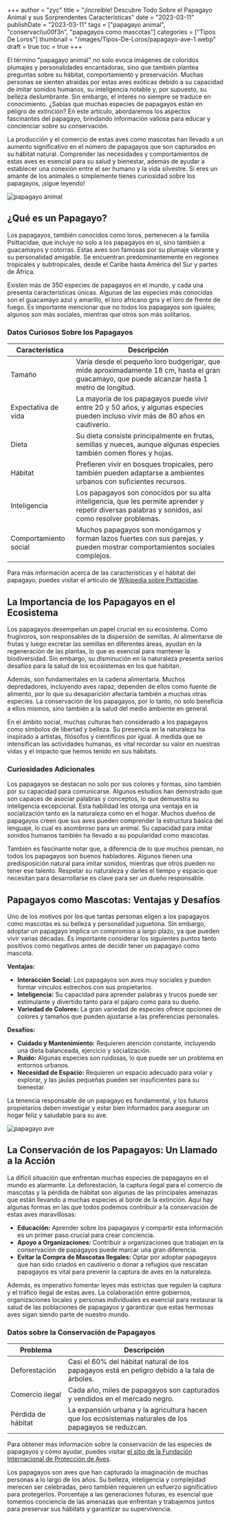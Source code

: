 +++
author = "zyc"
title = "¡Increíble! Descubre Todo Sobre el Papagayo Animal y sus Sorprendentes Características"
date = "2023-03-11"
publishDate = "2023-03-11"
tags = ["papagayo animal", "conservaci\u00f3n", "papagayos como mascotas"]
categories = ["Tipos De Loros"]
thumbnail = "/images/Tipos-De-Loros/papagayo-ave-1.webp"
draft = true
toc = true
+++


El término "papagayo animal" no solo evoca imágenes de coloridos plumajes y personalidades encantadoras, sino que también plantea preguntas sobre su hábitat, comportamiento y preservación. Muchas personas se sienten atraídas por estas aves exóticas debido a su capacidad de imitar sonidos humanos, su inteligencia notable y, por supuesto, su belleza deslumbrante. Sin embargo, el interés no siempre se traduce en conocimiento. ¿Sabías que muchas especies de papagayos están en peligro de extinción? En este artículo, abordaremos los aspectos fascinantes del papagayo, brindando información valiosa para educar y concienciar sobre su conservación. 

La producción y el comercio de estas aves como mascotas han llevado a un aumento significativo en el número de papagayos que son capturados en su hábitat natural. Comprender las necesidades y comportamientos de estas aves es esencial para su salud y bienestar, además de ayudar a establecer una conexión entre el ser humano y la vida silvestre. Si eres un amante de los animales o simplemente tienes curiosidad sobre los papagayos, ¡sigue leyendo! 

![papagayo animal](/images/Tipos-De-Loros/papagayo-animal-1.webp)

## ¿Qué es un Papagayo?

Los papagayos, también conocidos como loros, pertenecen a la familia Psittacidae, que incluye no solo a los papagayos en sí, sino también a guacamayos y cotorras. Estas aves son famosas por su plumaje vibrante y su personalidad amigable. Se encuentran predominantemente en regiones tropicales y subtropicales, desde el Caribe hasta América del Sur y partes de África.

Existen más de 350 especies de papagayos en el mundo, y cada una presenta características únicas. Algunas de las especies más conocidas son el guacamayo azul y amarillo, el loro africano gris y el loro de frente de fuego. Es importante mencionar que no todos los papagayos son iguales; algunos son más sociales, mientras que otros son más solitarios. 

### Datos Curiosos Sobre los Papagayos

| Característica        | Descripción                                                                                                                                          |
|-----------------------|-----------------------------------------------------------------------------------------------------------------------------------------------------|
| Tamaño                | Varía desde el pequeño loro budgerigar, que mide aproximadamente 18 cm, hasta el gran guacamayo, que puede alcanzar hasta 1 metro de longitud.    |
| Expectativa de vida   | La mayoría de los papagayos puede vivir entre 20 y 50 años, y algunas especies pueden incluso vivir más de 80 años en cautiverio.                 |
| Dieta                 | Su dieta consiste principalmente en frutas, semillas y nueces, aunque algunas especies también comen flores y hojas.                                |
| Hábitat               | Prefieren vivir en bosques tropicales, pero también pueden adaptarse a ambientes urbanos con suficientes recursos.                                  |
| Inteligencia          | Los papagayos son conocidos por su alta inteligencia, que les permite aprender y repetir diversas palabras y sonidos, así como resolver problemas.  |
| Comportamiento social  | Muchos papagayos son monógamos y forman lazos fuertes con sus parejas, y pueden mostrar comportamientos sociales complejos.                          |

Para más información acerca de las características y el hábitat del papagayo, puedes visitar el artículo de [Wikipedia sobre Psittacidae](https://es.m.wikipedia.org/wiki/Psittacidae).

## La Importancia de los Papagayos en el Ecosistema

Los papagayos desempeñan un papel crucial en su ecosistema. Como frugívoros, son responsables de la dispersión de semillas. Al alimentarse de frutas y luego excretar las semillas en diferentes áreas, ayudan en la regeneración de las plantas, lo que es esencial para mantener la biodiversidad. Sin embargo, su disminución en la naturaleza presenta serios desafíos para la salud de los ecosistemas en los que habitan.

Además, son fundamentales en la cadena alimentaria. Muchos depredadores, incluyendo aves rapaz, dependen de ellos como fuente de alimento, por lo que su desaparición afectaría también a muchas otras especies. La conservación de los papagayos, por lo tanto, no solo beneficia a ellos mismos, sino también a la salud del medio ambiente en general.

En el ámbito social, muchas culturas han considerado a los papagayos como símbolos de libertad y belleza. Su presencia en la naturaleza ha inspirado a artistas, filósofos y científicos por igual. A medida que se intensifican las actividades humanas, es vital recordar su valor en nuestras vidas y el impacto que hemos tenido en sus hábitats. 

### Curiosidades Adicionales

Los papagayos se destacan no solo por sus colores y formas, sino también por su capacidad para comunicarse. Algunos estudios han demostrado que son capaces de asociar palabras y conceptos, lo que demuestra su inteligencia excepcional. Esta habilidad les otorga una ventaja en la socialización tanto en la naturaleza como en el hogar. Muchos dueños de papagayos creen que sus aves pueden comprender la estructura básica del lenguaje, lo cual es asombroso para un animal. Su capacidad para imitar sonidos humanos también ha llevado a su popularidad como mascotas.

También es fascinante notar que, a diferencia de lo que muchos piensan, no todos los papagayos son buenos habladores. Algunos tienen una predisposición natural para imitar sonidos, mientras que otros pueden no tener ese talento. Respetar su naturaleza y darles el tiempo y espacio que necesitan para desarrollarse es clave para ser un dueño responsable.

## Papagayos como Mascotas: Ventajas y Desafíos

Uno de los motivos por los que tantas personas eligen a los papagayos como mascotas es su belleza y personalidad juguetona. Sin embargo, adoptar un papagayo implica un compromiso a largo plazo, ya que pueden vivir varias décadas. Es importante considerar los siguientes puntos tanto positivos como negativos antes de decidir tener un papagayo como mascota.

**Ventajas:**
- **Interacción Social:** Los papagayos son aves muy sociales y pueden formar vínculos estrechos con sus propietarios.
- **Inteligencia:** Su capacidad para aprender palabras y trucos puede ser estimulante y divertido tanto para el pájaro como para su dueño.
- **Variedad de Colores:** La gran variedad de especies ofrece opciones de colores y tamaños que pueden ajustarse a las preferencias personales.

**Desafíos:**
- **Cuidado y Mantenimiento:** Requieren atención constante, incluyendo una dieta balanceada, ejercicio y socialización.
- **Ruido:** Algunas especies son ruidosas, lo que puede ser un problema en entornos urbanos.
- **Necesidad de Espacio:** Requieren un espacio adecuado para volar y explorar, y las jaulas pequeñas pueden ser insuficientes para su bienestar.

La tenencia responsable de un papagayo es fundamental, y los futuros propietarios deben investigar y estar bien informados para asegurar un hogar feliz y saludable para su ave.

![papagayo ave](/images/Tipos-De-Loros/papagayo-ave-1.webp) 

## La Conservación de los Papagayos: Un Llamado a la Acción

La difícil situación que enfrentan muchas especies de papagayos en el mundo es alarmante. La deforestación, la captura ilegal para el comercio de mascotas y la pérdida de hábitat son algunas de las principales amenazas que están llevando a muchas especies al borde de la extinción. Aquí hay algunas formas en las que todos podemos contribuir a la conservación de estas aves maravillosas:

- **Educación:** Aprender sobre los papagayos y compartir esta información es un primer paso crucial para crear conciencia.
- **Apoyo a Organizaciones:** Contribuir a organizaciones que trabajan en la conservación de papagayos puede marcar una gran diferencia.
- **Evitar la Compra de Mascotas Ilegales:** Optar por adoptar papagayos que han sido criados en cautiverio o donar a refugios que rescatan papagayos es vital para prevenir la captura de aves en la naturaleza.

Además, es imperativo fomentar leyes más estrictas que regulen la captura y el tráfico ilegal de estas aves. La colaboración entre gobiernos, organizaciones locales y personas individuales es esencial para restaurar la salud de las poblaciones de papagayos y garantizar que estas hermosas aves sigan siendo parte de nuestro mundo.

### Datos sobre la Conservación de Papagayos

| Problema                  | Descripción                                                                                     |
|---------------------------|-------------------------------------------------------------------------------------------------|
| Deforestación             | Casi el 60% del hábitat natural de los papagayos está en peligro debido a la tala de árboles. |
| Comercio ilegal           | Cada año, miles de papagayos son capturados y vendidos en el mercado negro.                   |
| Pérdida de hábitat       | La expansión urbana y la agricultura hacen que los ecosistemas naturales de los papagayos se reduzcan. |

Para obtener más información sobre la conservación de las especies de papagayos y cómo ayudar, puedes visitar [el sitio de la Fundación Internacional de Protección de Aves](https://www.audubon.org/).

Los papagayos son aves que han capturado la imaginación de muchas personas a lo largo de los años. Su belleza, inteligencia y complejidad merecen ser celebradas, pero también requieren un esfuerzo significativo para protegerlos. Porcentaje a las generaciones futuras, es esencial que tomemos conciencia de las amenazas que enfrentan y trabajemos juntos para preservar sus hábitats y garantizar su supervivencia.
